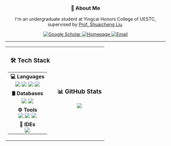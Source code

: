 <h3 align="center"> 🚀 About Me </h3>

<p align="center">
I'm an undergraduate student at Yingcai Honors College of UESTC, supervised by 
<a href="http://www.liushuaicheng.org" target="_blank">Prof. Shuaicheng Liu</a>.
</p>

<p align="center">
  <a href="https://scholar.google.com/citations?user=_vltU1UAAAAJ&hl=en&authuser=1">
    <img alt="Google Scholar" src="https://img.shields.io/badge/Google&nbsp;Scholar-4285F4?style=for-the-badge&logo=google-scholar&logoColor=white">
  </a>
  <a href="https://ziyiwhat.github.io/">
    <img alt="Homepage" src="https://img.shields.io/badge/Homepage-181717?style=for-the-badge&logo=github">
  </a>
  <a href="mailto:ziyiwang@std.uestc.edu.cn">
    <img alt="Email" src="https://img.shields.io/badge/Email-EA4335?style=for-the-badge&logo=gmail&logoColor=white">
  </a>
</p>

---

<table align="center" border="0" width="100%">
  <tr>
    <td width="50%" align="center">
      <h3> 🛠 Tech Stack </h3>
      <table border="0">
        <tr>
          <td align="center">
            <strong>💻 Languages</strong><br>
            <img src="https://img.shields.io/badge/Python-3776AB?style=for-the-badge&logo=python&logoColor=white">
            <img src="https://img.shields.io/badge/C++-00599C?style=for-the-badge&logo=c%2B%2B&logoColor=white">
            <img src="https://img.shields.io/badge/PHP-777BB4?style=for-the-badge&logo=php&logoColor=white">
            <img src="https://img.shields.io/badge/HTML-E34F26?style=for-the-badge&logo=html5&logoColor=white">
          </td>
        </tr>
        <tr>
          <td align="center">
            <strong>🛢 Databases</strong><br>
            <img src="https://img.shields.io/badge/MySQL-4479A1?style=for-the-badge&logo=mysql&logoColor=white">
            <img src="https://img.shields.io/badge/GaussDB-47A248?style=for-the-badge&logo=mongodb&logoColor=white">
          </td>
        </tr>
        <tr>
          <td align="center">
            <strong>⚙️ Tools</strong><br>
            <img src="https://img.shields.io/badge/Git-F05032?style=for-the-badge&logo=git&logoColor=white">
            <img src="https://img.shields.io/badge/GitHub-181717?style=for-the-badge&logo=github&logoColor=white">
            <img src="https://img.shields.io/badge/Markdown-000000?style=for-the-badge&logo=markdown&logoColor=white">
          </td>
        </tr>
        <tr>
          <td align="center">
            <strong>🔧 IDEs</strong><br>
            <img src="https://img.shields.io/badge/VS%20Code-007ACC?style=for-the-badge&logo=visual-studio-code&logoColor=white">
          </td>
        </tr>
      </table>
    </td>
    <td width="50%" align="center">
      <h3> 📊 GitHub Stats </h3>
      <a href="https://github.com/ziyiwhat">
        <img src="https://github-readme-stats.vercel.app/api/top-langs/?username=ziyiwhat&layout=compact&theme=radical">
      </a>
    </td>
  </tr>
</table>
